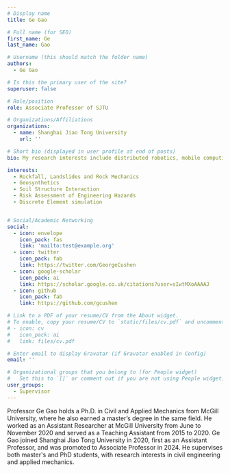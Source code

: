 ```yaml
---
# Display name
title: Ge Gao

# Full name (for SEO)
first_name: Ge
last_name: Gao

# Username (this should match the folder name)
authors:
  - Ge Gao

# Is this the primary user of the site?
superuser: false

# Role/position
role: Associate Professor of SJTU

# Organizations/Affiliations
organizations:
  - name: Shanghai Jiao Tong University 
    url: ''

# Short bio (displayed in user profile at end of posts)
bio: My research interests include distributed robotics, mobile computing, and programmable matter.

interests:
  - Rockfall, Landslides and Rock Mechanics
  - Geosynthetics
  - Soil Structure Interaction
  - Risk Assessment of Engineering Hazards
  - Discrete Element simulation


# Social/Academic Networking
social:
  - icon: envelope
    icon_pack: fas
    link: 'mailto:test@example.org'
  - icon: twitter
    icon_pack: fab
    link: https://twitter.com/GeorgeCushen
  - icon: google-scholar
    icon_pack: ai
    link: https://scholar.google.co.uk/citations?user=sIwtMXoAAAAJ
  - icon: github
    icon_pack: fab
    link: https://github.com/gcushen

# Link to a PDF of your resume/CV from the About widget.
# To enable, copy your resume/CV to `static/files/cv.pdf` and uncomment the lines below.
# - icon: cv
#   icon_pack: ai
#   link: files/cv.pdf

# Enter email to display Gravatar (if Gravatar enabled in Config)
email: ''

# Organizational groups that you belong to (for People widget)
#   Set this to `[]` or comment out if you are not using People widget.
user_groups:
  - Supervisor
---
```

Professor Ge Gao holds a Ph.D. in Civil and Applied Mechanics from McGill University, where he also earned a master’s degree in the same field. He worked as an Assistant Researcher at McGill University from June to November 2020 and served as a Teaching Assistant from 2015 to 2020. Ge Gao joined Shanghai Jiao Tong University in 2020, first as an Assistant Professor, and was promoted to Associate Professor in 2024. He supervises both master's and PhD students, with research interests in civil engineering and applied mechanics.



